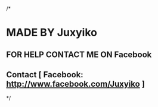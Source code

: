 /*

   # MADE BY Juxyiko
   ## FOR HELP CONTACT ME ON Facebook
   ## Contact    [ Facebook: http://www.facebook.com/Juxyiko ]
*/